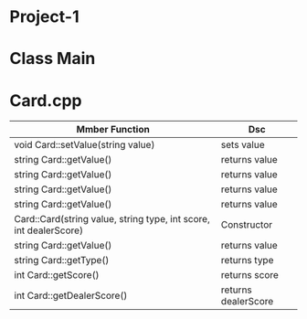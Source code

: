 # Project-1

# Class Main

# Card.cpp
Mmber Function | Dsc |
| --------------| ---- |
| void Card::setValue(string value) | sets value |
| string Card::getValue() | returns value |
| string Card::getValue() | returns value |
| string Card::getValue() | returns value |
| string Card::getValue() | returns value |
| Card::Card(string value, string type, int score, int dealerScore)| Constructor |
| string Card::getValue()| returns value |
| string Card::getType()| returns type |
| int Card::getScore()| returns score |
| int Card::getDealerScore()| returns dealerScore |
